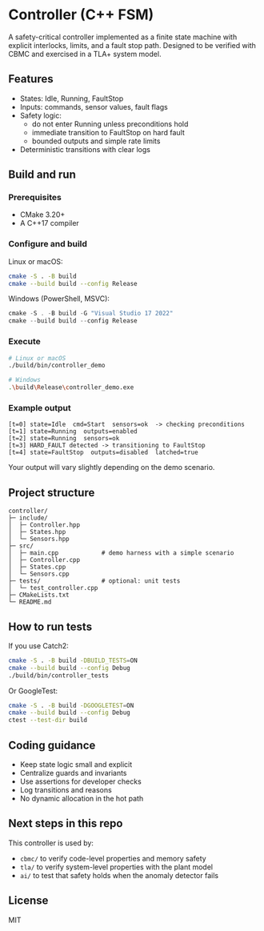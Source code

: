 # Controller (C++ FSM)

A safety-critical controller implemented as a finite state machine with explicit interlocks, limits, and a fault stop path. Designed to be verified with CBMC and exercised in a TLA+ system model.

## Features
- States: Idle, Running, FaultStop
- Inputs: commands, sensor values, fault flags
- Safety logic:
  - do not enter Running unless preconditions hold
  - immediate transition to FaultStop on hard fault
  - bounded outputs and simple rate limits
- Deterministic transitions with clear logs

## Build and run

### Prerequisites
- CMake 3.20+
- A C++17 compiler

### Configure and build

Linux or macOS:
```bash
cmake -S . -B build
cmake --build build --config Release
```

Windows (PowerShell, MSVC):
```powershell
cmake -S . -B build -G "Visual Studio 17 2022"
cmake --build build --config Release
```

### Execute
```bash
# Linux or macOS
./build/bin/controller_demo

# Windows
.\build\Release\controller_demo.exe
```

### Example output
```
[t=0] state=Idle  cmd=Start  sensors=ok  -> checking preconditions
[t=1] state=Running  outputs=enabled
[t=2] state=Running  sensors=ok
[t=3] HARD_FAULT detected -> transitioning to FaultStop
[t=4] state=FaultStop  outputs=disabled  latched=true
```

Your output will vary slightly depending on the demo scenario.

## Project structure
```
controller/
├─ include/
│  ├─ Controller.hpp
│  ├─ States.hpp
│  └─ Sensors.hpp
├─ src/
│  ├─ main.cpp            # demo harness with a simple scenario
│  ├─ Controller.cpp
│  ├─ States.cpp
│  └─ Sensors.cpp
├─ tests/                 # optional: unit tests
│  └─ test_controller.cpp
├─ CMakeLists.txt
└─ README.md
```

## How to run tests
If you use Catch2:
```bash
cmake -S . -B build -DBUILD_TESTS=ON
cmake --build build --config Debug
./build/bin/controller_tests
```

Or GoogleTest:
```bash
cmake -S . -B build -DGOOGLETEST=ON
cmake --build build --config Debug
ctest --test-dir build
```

## Coding guidance
- Keep state logic small and explicit
- Centralize guards and invariants
- Use assertions for developer checks
- Log transitions and reasons
- No dynamic allocation in the hot path

## Next steps in this repo
This controller is used by:
- `cbmc/` to verify code-level properties and memory safety
- `tla/` to verify system-level properties with the plant model
- `ai/` to test that safety holds when the anomaly detector fails

## License
MIT

